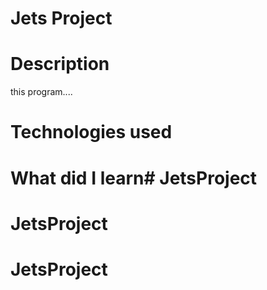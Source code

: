 # Jets Project

# Description

this program....

# Technologies used

# What did I learn# JetsProject
# JetsProject
# JetsProject
